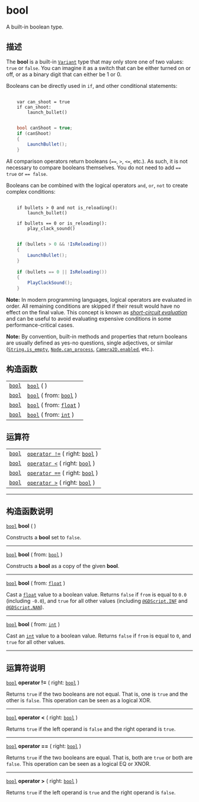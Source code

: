 <!-- ⚠ 请勿编辑本文件 ⚠ -->
<!-- 本文档使用脚本从 WeDot 引擎源码仓库生成。 -->
<!-- 生成脚本：https://github.com/WeDot-Engine/WeDot/tree/master/doc/tools/make_md.py； -->
<!-- 原文件：https://github.com/WeDot-Engine/WeDot/tree/master/doc/classes/bool.xml。 -->

<div id="_class_bool"></div>

# bool

A built-in boolean type.

## 描述

The **bool** is a built-in [`Variant`](class_variant.md) type that may only store one of two values: `true` or `false`. You can imagine it as a switch that can be either turned on or off, or as a binary digit that can either be 1 or 0.

Booleans can be directly used in `if`, and other conditional statements:



```gdscript

    var can_shoot = true
    if can_shoot:
        launch_bullet()
```

```csharp

    bool canShoot = true;
    if (canShoot)
    {
        LaunchBullet();
    }
```



All comparison operators return booleans (`==`, `>`, `<=`, etc.). As such, it is not necessary to compare booleans themselves. You do not need to add `== true` or `== false`.

Booleans can be combined with the logical operators `and`, `or`, `not` to create complex conditions:



```gdscript

    if bullets > 0 and not is_reloading():
        launch_bullet()
    
    if bullets == 0 or is_reloading():
        play_clack_sound()
```

```csharp

    if (bullets > 0 && !IsReloading())
    {
        LaunchBullet();
    }
    
    if (bullets == 0 || IsReloading())
    {
        PlayClackSound();
    }
```



 **Note:** In modern programming languages, logical operators are evaluated in order. All remaining conditions are skipped if their result would have no effect on the final value. This concept is known as [*short-circuit evaluation*](https://en.wikipedia.org/wiki/Short-circuit_evaluation) and can be useful to avoid evaluating expensive conditions in some performance-critical cases.

 **Note:** By convention, built-in methods and properties that return booleans are usually defined as yes-no questions, single adjectives, or similar ([`String.is_empty`](class_string.md#class_string_method_is_empty), [`Node.can_process`](class_node.md#class_node_method_can_process), [`Camera2D.enabled`](class_camera2d.md#class_camera2d_property_enabled), etc.).









## 构造函数

|||
|:-:|:--|
| [`bool`](class_bool.md) | [`bool`](class_bool.md#class_bool_constructor_bool) ( )                                 |
| [`bool`](class_bool.md) | [`bool`](class_bool.md#class_bool_constructor_bool) ( from: [`bool`](class_bool.md) )   |
| [`bool`](class_bool.md) | [`bool`](class_bool.md#class_bool_constructor_bool) ( from: [`float`](class_float.md) ) |
| [`bool`](class_bool.md) | [`bool`](class_bool.md#class_bool_constructor_bool) ( from: [`int`](class_int.md) )     |

## 运算符

|||
|:-:|:--|
| [`bool`](class_bool.md) | [`operator !=`](class_bool.md#operator_neq_bool) ( right: [`bool`](class_bool.md) ) |
| [`bool`](class_bool.md) | [`operator <`](class_bool.md#operator_lt_bool) ( right: [`bool`](class_bool.md) )   |
| [`bool`](class_bool.md) | [`operator ==`](class_bool.md#operator_eq_bool) ( right: [`bool`](class_bool.md) )  |
| [`bool`](class_bool.md) | [`operator >`](class_bool.md#operator_gt_bool) ( right: [`bool`](class_bool.md) )   |

<!-- rst-class:: classref-section-separator -->

---

## 构造函数说明

<div id="_class_bool_constructor_bool"></div>

[`bool`](class_bool.md) **bool** ( )<div id="class_bool_constructor_bool"></div>

Constructs a **bool** set to `false`.

<!-- rst-class:: classref-item-separator -->

---

[`bool`](class_bool.md) **bool** ( from: [`bool`](class_bool.md) )

Constructs a **bool** as a copy of the given **bool**.

<!-- rst-class:: classref-item-separator -->

---

[`bool`](class_bool.md) **bool** ( from: [`float`](class_float.md) )

Cast a [`float`](class_float.md) value to a boolean value. Returns `false` if `from` is equal to `0.0` (including `-0.0`), and `true` for all other values (including [`@GDScript.INF`](class_@gdscript.md#class_@gdscript_constant_inf) and [`@GDScript.NAN`](class_@gdscript.md#class_@gdscript_constant_nan)).

<!-- rst-class:: classref-item-separator -->

---

[`bool`](class_bool.md) **bool** ( from: [`int`](class_int.md) )

Cast an [`int`](class_int.md) value to a boolean value. Returns `false` if `from` is equal to `0`, and `true` for all other values.

<!-- rst-class:: classref-section-separator -->

---

## 运算符说明

<div id="_class_bool_operator_neq_bool"></div>

[`bool`](class_bool.md) **operator !=** ( right: [`bool`](class_bool.md) ) <div id="class_bool_operator_neq_bool"></div>

Returns `true` if the two booleans are not equal. That is, one is `true` and the other is `false`. This operation can be seen as a logical XOR.

<!-- rst-class:: classref-item-separator -->

---

<div id="_class_bool_operator_lt_bool"></div>

[`bool`](class_bool.md) **operator <** ( right: [`bool`](class_bool.md) ) <div id="class_bool_operator_lt_bool"></div>

Returns `true` if the left operand is `false` and the right operand is `true`.

<!-- rst-class:: classref-item-separator -->

---

<div id="_class_bool_operator_eq_bool"></div>

[`bool`](class_bool.md) **operator ==** ( right: [`bool`](class_bool.md) ) <div id="class_bool_operator_eq_bool"></div>

Returns `true` if the two booleans are equal. That is, both are `true` or both are `false`. This operation can be seen as a logical EQ or XNOR.

<!-- rst-class:: classref-item-separator -->

---

<div id="_class_bool_operator_gt_bool"></div>

[`bool`](class_bool.md) **operator >** ( right: [`bool`](class_bool.md) ) <div id="class_bool_operator_gt_bool"></div>

Returns `true` if the left operand is `true` and the right operand is `false`.

[^virtual]: 本方法通常需要用户覆盖才能生效。
[^const]: 本方法无副作用，不会修改该实例的任何成员变量。
[^vararg]: 本方法除了能接受在此处描述的参数外，还能够继续接受任意数量的参数。
[^constructor]: 本方法用于构造某个类型。
[^static]: 调用本方法无需实例，可直接使用类名进行调用。
[^operator]: 本方法描述的是使用本类型作为左操作数的有效运算符。
[^bitfield]: 这个值是由下列位标志构成位掩码的整数。
[^void]: 无返回值。

